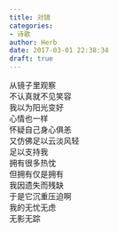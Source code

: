 ```yaml
---  
title: 对镜  
categories:  
- 诗歌  
author: Herb  
date: 2017-03-01 22:38:34  
draft: true
---  
```

从镜子里观察  
不认真就不见笑容  
我以为阳光变好  
心情也一样    
怀疑自己身心俱恙  
又仿佛足以云淡风轻  
足以支持我  
拥有很多热忱    
但拥有仅是拥有  
我因遗失而残缺  
于是它沉重压迫啊  
我的无忧无虑  
无影无踪